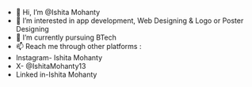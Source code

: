 - 👋 Hi, I’m @Ishita Mohanty
- 👀 I’m interested in app development, Web Designing & Logo or Poster Designing
- 🌱 I’m currently pursuing BTech
- 📫 Reach me through other platforms :
- Instagram- Ishita Mohanty
- X- @IshitaMohanty13
- Linked in-Ishita Mohanty
                                                     
<!---
IshitaMohanty/IshitaMohanty is a ✨ special ✨ repository because its `README.md` (this file) appears on your GitHub profile.
You can click the Preview link to take a look at your changes.
--->
